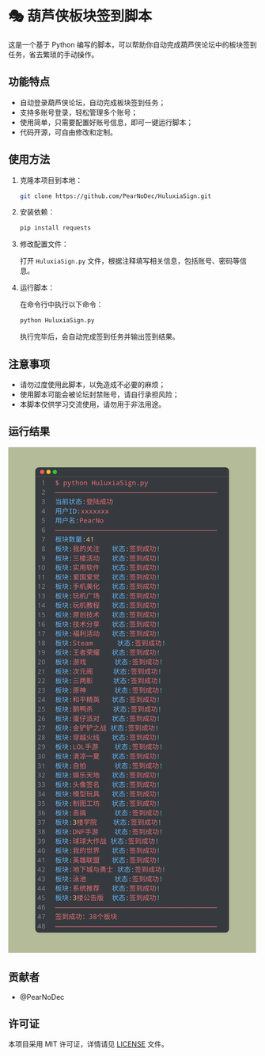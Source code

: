 # 🎭 葫芦侠板块签到脚本

这是一个基于 Python 编写的脚本，可以帮助你自动完成葫芦侠论坛中的板块签到任务，省去繁琐的手动操作。

## 功能特点

- 自动登录葫芦侠论坛，自动完成板块签到任务；
- 支持多账号登录，轻松管理多个账号；
- 使用简单，只需要配置好账号信息，即可一键运行脚本；
- 代码开源，可自由修改和定制。

## 使用方法

1. 克隆本项目到本地：

   ```bash
   git clone https://github.com/PearNoDec/HuluxiaSign.git
   ```

2. 安装依赖：

   ```bash
   pip install requests
   ```

3. 修改配置文件：

   打开 `HuluxiaSign.py` 文件，根据注释填写相关信息，包括账号、密码等信息。

4. 运行脚本：

   在命令行中执行以下命令：

   ```bash
   python HuluxiaSign.py
   ```

   执行完毕后，会自动完成签到任务并输出签到结果。

## 注意事项

- 请勿过度使用此脚本，以免造成不必要的麻烦；
- 使用脚本可能会被论坛封禁账号，请自行承担风险；
- 本脚本仅供学习交流使用，请勿用于非法用途。

## 运行结果

![Image text](Success.png)

## 贡献者

- @PearNoDec

## 许可证

本项目采用 MIT 许可证，详情请见 [LICENSE](./LICENSE) 文件。

